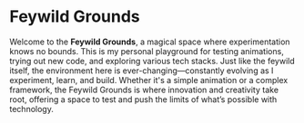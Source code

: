 # Feywild Grounds

Welcome to the **Feywild Grounds**, a magical space where experimentation knows no bounds. This is my personal playground for testing animations, trying out new code, and exploring various tech stacks. Just like the feywild itself, the environment here is ever-changing—constantly evolving as I experiment, learn, and build. Whether it's a simple animation or a complex framework, the Feywild Grounds is where innovation and creativity take root, offering a space to test and push the limits of what’s possible with technology.
